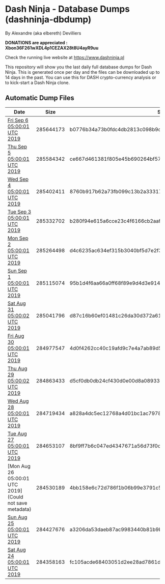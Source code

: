 # Dash Ninja - Database Dumps (dashninja-dbdump)
By Alexandre (aka elbereth) Devilliers

**DONATIONS are appreciated : Xbon36F261wXDL4p1CEZAX28t8U4ayR9uu**

Check the running live website at https://www.dashninja.pl

This repository will show you the last daily full database dumps for Dash Ninja. This is generated once per day and the files can be downloaded up to 14 days in the past.
You can use this for DASH crypto-currency analysis or to kick-start a Dash Ninja clone.


## Automatic Dump Files
| Date | Size | SHA256 |
|--|--|--|
| [Fri Sep  6 05:00:01 UTC 2019](https://transfer.sh/KQHfm/dashninja-dbdump-20190906070001.tar.bz2) | 285644173 | b0776b34a73b0fdc4db2813c098b9df1a8af6b11372ad779fee3753876263942 | 
| [Thu Sep  5 05:00:01 UTC 2019](https://transfer.sh/12mX8i/dashninja-dbdump-20190905070001.tar.bz2) | 285584342 | ce667d461381f805e45b690264bf575f054874b3365f4bfc9c2b6d1d39c4a165 | 
| [Wed Sep  4 05:00:01 UTC 2019](https://transfer.sh/NypMe/dashninja-dbdump-20190904070001.tar.bz2) | 285402411 | 8760b917b62a73fb099c13b2a333171e66e5af8ca310ae14168573c6bdd86689 | 
| [Tue Sep  3 05:00:01 UTC 2019](https://transfer.sh/LkKfB/dashninja-dbdump-20190903070001.tar.bz2) | 285332702 | b280f94e615a6cce23c4f6166cb2aafe3c234151b3794e0d4003491e2b1a0d83 | 
| [Mon Sep  2 05:00:01 UTC 2019](https://transfer.sh/4gkGp/dashninja-dbdump-20190902070001.tar.bz2) | 285264498 | d4c6235ac634ef315b3040bf5d7e2f30ae545a1164523b73b70ccae6517d4f6b | 
| [Sun Sep  1 05:00:01 UTC 2019](https://transfer.sh/XWqbT/dashninja-dbdump-20190901070001.tar.bz2) | 285115074 | 95b1d4f6aa66a0ff68f89e9d4d3e9143bf145e7bd334cb9fe8f939e8c1f4228f | 
| [Sat Aug 31 05:00:02 UTC 2019](https://transfer.sh/LRya7/dashninja-dbdump-20190831070001.tar.bz2) | 285041796 | d87c16b60ef01481c26da30d372a6192dd3129170c7792cdc51af79591b2fa96 | 
| [Fri Aug 30 05:00:01 UTC 2019](https://transfer.sh/OZDJ9/dashninja-dbdump-20190830070001.tar.bz2) | 284977547 | 4d0f4262cc40c19afd9c7e4a7ab89d5e2d216df495a537c135ba2bbeb3d3e4a9 | 
| [Thu Aug 29 05:00:02 UTC 2019](https://transfer.sh/WYw2a/dashninja-dbdump-20190829070002.tar.bz2) | 284863433 | d5cf0db0db24cf430d0e00d8a089336d6853bd52a7f9d497fe699bc75454a8f8 | 
| [Wed Aug 28 05:00:01 UTC 2019](https://transfer.sh/AvUsx/dashninja-dbdump-20190828070001.tar.bz2) | 284719434 | a828a4dc5ec12768a4d01bc1ac797887718cc5ee718b7ed04ebae6684cd94d0a | 
| [Tue Aug 27 05:00:01 UTC 2019](https://transfer.sh/VMKQr/dashninja-dbdump-20190827070001.tar.bz2) | 284653107 | 8bf9ff7b6c047ed4347671a56d73f0c56e5c280e324a6cc57bb11accb2aaef0d | 
| [Mon Aug 26 05:00:01 UTC 2019](Could not save metadata) | 284530189 | 4bb158e6c72d786f1b06b99e3791c53a025f4ef75b53a52b8555896c745f1e08 | 
| [Sun Aug 25 05:00:01 UTC 2019](https://transfer.sh/Adlos/dashninja-dbdump-20190825070001.tar.bz2) | 284427676 | a3206da53daeb87ac9983440b81b9b0a79f868873d800b0fa310698e11610c80 | 
| [Sat Aug 24 05:00:01 UTC 2019](https://transfer.sh/XudVK/dashninja-dbdump-20190824070001.tar.bz2) | 284358163 | fc105acde68403051d2ee28ad7861d26135a0c6940bd4aff9a07ef62b5a84b35 | 
